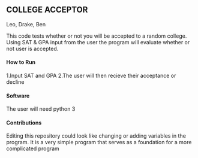 ## COLLEGE ACCEPTOR

Leo, Drake, Ben

This code tests whether or not you will be accepted to a random college. Using SAT & GPA input from the user the program will evaluate whether or not user is accepted. 

#### How to Run
1.Input SAT and GPA 
2.The user will then recieve their acceptance or decline 

#### Software
The user will need python 3

#### Contributions
Editing this repository could look like changing or adding variables in the program. It is a very simple program that serves as a foundation for a more complicated program
